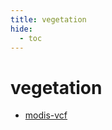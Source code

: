 ```yaml
---
title: vegetation
hide:
  - toc
---
```


# vegetation

- [modis-vcf](https://cu-esiil.github.io/data-library/modis-vcf/)  
  <small></small>